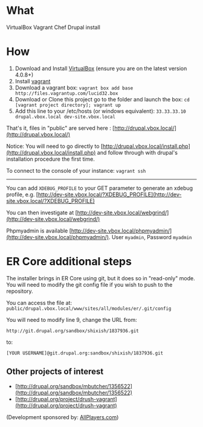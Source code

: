 # What
VirtualBox Vagrant Chef Drupal install


# How
1. Download and Install [VirtualBox](http://www.virtualbox.org/) (ensure you are on the latest version 4.0.8+)
2. Install [vagrant](http://vagrantup.com/v1/docs/getting-started/index.html)
3. Download a vagrant box:
    `vagrant box add base http://files.vagrantup.com/lucid32.box`
4. Download or Clone this project go to the folder and launch the box:
    `cd [vagrant project directory];
    vagrant up`
5. Add this line to your /etc/hosts (or windows equivalent):
    `33.33.33.10        drupal.vbox.local dev-site.vbox.local`


That's it, files in "public" are served here : [http://drupal.vbox.local/](http://drupal.vbox.local/)

Notice: You will need to go directly to [http://drupal.vbox.local/install.php](http://drupal.vbox.local/install.php) and follow through with drupal's installation procedure the first time.

To connect to the console of your instance:
    `vagrant ssh`

--------

You can add `XDEBUG_PROFILE` to your GET parameter to generate an xdebug profile, e.g. [http://dev-site.vbox.local/?XDEBUG_PROFILE](http://dev-site.vbox.local/?XDEBUG_PROFILE)

You can then investigate at [http://dev-site.vbox.local/webgrind/](http://dev-site.vbox.local/webgrind/)

Phpmyadmin is available [http://dev-site.vbox.local/phpmyadmin/](http://dev-site.vbox.local/phpmyadmin/). User `myadmin`, Password `myadmin`
	
# ER Core additional steps
The installer brings in ER Core using git, but it does so in "read-only" mode. You will need to modify the git config file if you wish to push to the repository.

You can access the file at:	`public/drupal.vbox.local/www/sites/all/modules/er/.git/config`

You will need to modify line 9, change the URL from:

	http://git.drupal.org/sandbox/shixish/1837936.git
	
to:

	[YOUR USERNAME]@git.drupal.org:sandbox/shixish/1837936.git

## Other projects of interest

*  [http://drupal.org/sandbox/mbutcher/1356522](http://drupal.org/sandbox/mbutcher/1356522)
*  [http://drupal.org/project/drush-vagrant](http://drupal.org/project/drush-vagrant)


(Development sponsored by: [AllPlayers.com](https://www.allplayers.com))
